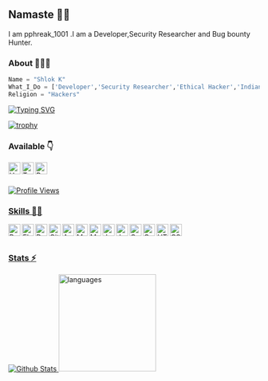 ## Namaste 🙏🏻
I am  pphreak_1001 .I am  a Developer,Security Researcher and Bug bounty Hunter.

### About 🙋🏻‍♂️
```python
Name = "Shlok K"
What_I_Do = ['Developer','Security Researcher','Ethical Hacker','Indian','Students','Bug Hunter']
Religion = "Hackers"
```

[![Typing SVG](https://readme-typing-svg.herokuapp.com?font=Ubuntu&color=%2336BCF7&vCenter=true&height=35&lines=root%40pphreak_1001~%23+whoami;%E2%9C%93+Indian+Hacker;%E2%9C%93+Web+Pentester;%E2%9C%93+Indian+Cyber+Space+Troops+;%E2%9C%93+Developer+;%E2%9C%93+Open+source+Toolmaker+)](https://git.io/typing-svg)

[![trophy](https://github-profile-trophy.vercel.app/?username=pphreak-1001&theme=onedark&row=1&margin-w=2&margin-h=2)](https://github.com/pphreak-1001)
### Available 👇
<p>
 
  <a href="https://hackerone.com/pphreak1001">
    <img align="left" alt="Hackerone" width="24px" src="https://cdn.jsdelivr.net/npm/simple-icons@3.2.0/icons/hackerone.svg" />
  </a>
  <a href="https://twitter.com/Huh0x01">
    <img align="left" alt="Twitter" width="24px" src="https://cdn.jsdelivr.net/npm/simple-icons@3.2.0/icons/twitter.svg" />
  </a>
   <a href="https://bugcrowd.com/pphreak_1001">
  <img align="left" alt="Bugcrowd" width="24px" src="https://docs.bugcrowd.com/assets/images/bugcrowd-logo.svg" />

</p>
</br>
</br>


![Profile Views](https://hits.seeyoufarm.com/api/count/incr/badge.svg?url=https://github.com/pphreak-1001/&title=Profile%20Views)




### Skills 👨‍💻

<img align="left" alt="Python" width="24px" src="https://cdn.jsdelivr.net/npm/simple-icons@3.2.0/icons/python.svg" />
<img align="left" alt="Flask" width="24px" src="https://cdn.jsdelivr.net/npm/simple-icons@3.2.0/icons/flask.svg" />
<img align="left" alt="Dart" width="24px" src="https://cdn.jsdelivr.net/npm/simple-icons@3.2.0/icons/dart.svg" />
<img align="left" alt="GitHub" width="24px" src="https://cdn.jsdelivr.net/npm/simple-icons@3.2.0/icons/github.svg" />
<img align="left" alt="Android" width="24px" src="https://cdn.jsdelivr.net/npm/simple-icons@3.2.0/icons/android.svg" />
<img align="left" alt="MongoDB" width="24px" src="https://cdn.jsdelivr.net/npm/simple-icons@3.2.0/icons/mongodb.svg" />
<img align="left" alt="MySQL" width="24px" src="https://cdn.jsdelivr.net/npm/simple-icons@3.2.0/icons/mysql.svg" />
<img align="left" alt="JavaScript" width="24px" src="https://cdn.jsdelivr.net/npm/simple-icons@3.2.0/icons/javascript.svg" />
<img align="left" alt="Java" width="24px" src="https://cdn.jsdelivr.net/npm/simple-icons@3.2.0/icons/java.svg" />
<img align="left" alt="C" width="24px" src="https://cdn.jsdelivr.net/npm/simple-icons@3.2.0/icons/c.svg" />
<img align="left" alt="C++" width="24px" src="https://cdn.jsdelivr.net/npm/simple-icons@3.2.0/icons/cplusplus.svg" />
<img align="left" alt="HTML" width="24px" src="https://cdn.jsdelivr.net/npm/simple-icons@3.2.0/icons/html5.svg" />
<img align="left" alt="CSS" width="24px" src="https://cdn.jsdelivr.net/npm/simple-icons@3.2.0/icons/css3.svg" />
</br>
</br>


### Stats ⚡️

![Github Stats](https://github-stats-alpha.vercel.app/api/?username=pphreak-1001&tc=333&ic=333)
<img src="https://github-readme-stats.vercel.app/api/top-langs/?username=pphreak-1001&layout=compact&theme=tokyday" alt="languages" height="195">

